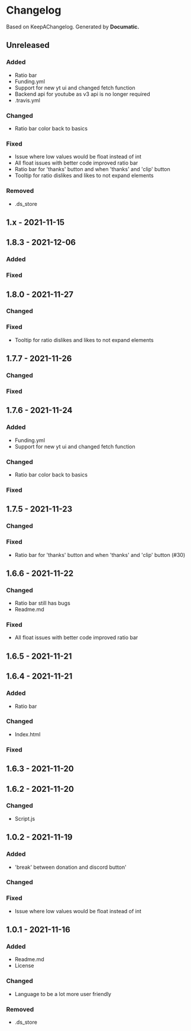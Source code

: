 # Changelog

Based on KeepAChangelog.
Generated by **Documatic.**

## Unreleased

### Added

* Ratio bar
* Funding.yml
* Support for new yt ui and changed fetch function
* Backend api for youtube as v3 api is no longer required
* .travis.yml

### Changed

* Ratio bar color back to basics

### Fixed

* Issue where low values would be float instead of int
* All float issues with better code improved ratio bar
* Ratio bar for 'thanks' button and when 'thanks' and 'clip' button 
* Tooltip for ratio dislikes and likes to not expand elements 

### Removed

* .ds_store

## 1.x - 2021-11-15

## 1.8.3 - 2021-12-06

### Added

### Fixed


## 1.8.0 - 2021-11-27

### Changed


### Fixed

* Tooltip for ratio dislikes and likes to not expand elements 

## 1.7.7 - 2021-11-26

### Changed


### Fixed

## 1.7.6 - 2021-11-24

### Added

* Funding.yml
* Support for new yt ui and changed fetch function  

### Changed

* Ratio bar color back to basics

### Fixed


## 1.7.5 - 2021-11-23

### Changed


### Fixed

* Ratio bar for 'thanks' button and when 'thanks' and 'clip' button (#30)

## 1.6.6 - 2021-11-22

### Changed

* Ratio bar still has bugs
* Readme.md

### Fixed

* All float issues with better code improved ratio bar

## 1.6.5 - 2021-11-21

## 1.6.4 - 2021-11-21

### Added

* Ratio bar

### Changed

* Index.html

### Fixed


## 1.6.3 - 2021-11-20

## 1.6.2 - 2021-11-20

### Changed

* Script.js

## 1.0.2 - 2021-11-19

### Added

* 'break' between donation and discord button'

### Changed


### Fixed

* Issue where low values would be float instead of int

## 1.0.1 - 2021-11-16

### Added

* Readme.md
* License


### Changed
* Language to be a lot more user friendly

### Removed

* .ds_store
